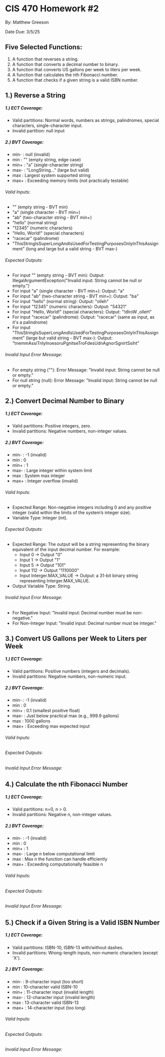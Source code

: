 # CIS 470 Homework #2

By: Matthew Greeson

Date Due: 3/5/25

## Five Selected Functions:

1. A function that reverses a string.
2. A function that converts a decimal number to binary.
3. A function that converts US gallons per week to liters per week.
4. A function that calculates the nth Fibonacci number.
5. A function that checks if a given string is a valid ISBN number.

## 1.) Reverse a String

##### 1.) ECT Coverage:

* Valid partitions: Normal words, numbers as strings, palindromes, special characters, single-character input.
* Invalid partition: null input

##### 2.) BVT Coverage:

* min- : null (invalid)
* min : "" (empty string, edge case)
* min+ : "a" (single-character string)
* max- : "LongString..." (large but valid)
* max : Largest system supported string
* max+ : Exceeding memory limits (not practically testable)

###### Valid Inputs:

* "" (empty string - BVT min)
* "a" (single character - BVT min+)
* "ab" (two-character string - BVT min+)
* "hello" (normal string)
* "12345" (numeric characters)
* "Hello, World!" (special characters)
* "racecar" (palindrome)
* "ThisStringIsSuperLongAndIsUsedForTestingPurposesOnlyInThisAssignment" (long and large but a valid string - BVT max-)

###### Expected Outputs:

* For input "" (empty string - BVT min):
  Output: IllegalArgumentException("Invalid input: String cannot be null or empty.")
* For input "a" (single character - BVT min+):
  Output: "a"
* For input "ab" (two-character string - BVT min+):
  Output: "ba"
* For input "hello" (normal string):
  Output: "olleh"
* For input "12345" (numeric characters):
  Output: "54321"
* For input "Hello, World!" (special characters):
  Output: "!dlroW ,olleH"
* For input "racecar" (palindrome):
  Output: "racecar" (same as input, as it's a palindrome)
* For input "ThisStringIsSuperLongAndIsUsedForTestingPurposesOnlyInThisAssignment" (large but valid string - BVT max-):
  Output: "tnemmAssiTnIylnoesoruPgnitseTroFdesUdnAgnorSgnirtSsiht"

###### Invalid Input Error Message:

* For empty string (""):
  Error Message: "Invalid input: String cannot be null or empty."
* For null string (null):
  Error Message: "Invalid input: String cannot be null or empty."

## 2.) Convert Decimal Number to Binary

##### 1.) ECT Coverage:

* Valid partitions: Positive integers, zero.
* Invalid partitions: Negative numbers, non-integer values.

##### 2.) BVT Coverage:

* min- : -1 (invalid)
* min : 0
* min+ : 1
* max- : Large integer within system limit
* max : System max integer
* max+ : Integer overflow (invalid)

###### Valid Inputs:

* Expected Range: Non-negative integers including 0 and any positive integer (valid within the limits of the system’s integer size).
* Variable Type: Integer (int).

###### Expected Outputs:

* Expected Range: The output will be a string representing the binary equivalent of the input decimal number. For example:
  * Input 0 → Output "0"
  * Input 1 → Output "1"
  * Input 5 → Output "101"
  * Input 112 → Output "1110000"
  * Input Interger.MAX_VALUE → Output: a 31-bit binary string representing Interger.MAX_VALUE.
* Output Variable Type: String.

###### Invalid Input Error Message:

* For Negative Input: "Invalid input: Decimal number must be non-negative."
* For Non-Integer Input: "Invalid input: Decimal number must be integer."

## 3.) Convert US Gallons per Week to Liters per Week

##### 1.) ECT Coverage:

* Valid partitions: Positive numbers (integers and decimals).
* Invalid partitions: Negative numbers, non-numeric input.

##### 2.) BVT Coverage:

* min- : -1 (invalid)
* min : 0
* min+ : 0.1 (smallest positive float)
* max- : Just below practical max (e.g., 999.9 gallons)
* max : 1000 gallons
* max+ : Exceeding max expected input

###### Valid Inputs:

###### Expected Outputs:

###### Invalid Input Error Message:

## 4.) Calculate the nth Fibonacci Number

##### 1.) ECT Coverage:

* Valid partitions: n=0, n > 0.
* Invalid partitions: Negative n, non-integer values.

##### 2.) BVT Coverage:

* min- : -1 (invalid)
* min : 0
* min+ : 1
* max- : Large n below computational limit
* max : Max n the function can handle efficiently
* max+ : Exceeding computationally feasible n

###### Valid Inputs:

###### Expected Outputs:

###### Invalid Input Error Message:

## 5.) Check if a Given String is a Valid ISBN Number

##### 1.) ECT Coverage:

* Valid partitions: ISBN-10, ISBN-13 with/without dashes.
* Invalid partitions: Wrong-length inputs, non-numeric characters (except 'X').

##### 2.) BVT Coverage:

* min- : 9-character input (too short)
* min : 10-character valid ISBN-10
* min+ : 11-character input (invalid length)
* max- : 12-character input (invalid length)
* max : 13-character valid ISBN-13
* max+ : 14-character input (too long)

###### Valid Inputs:

###### Expected Outputs:

###### Invalid Input Error Message:

